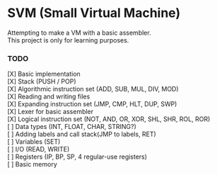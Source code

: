 # SVM (Small Virtual Machine)
Attempting to make a VM with a basic assembler.\
This project is only for learning purposes.

### TODO
[X] Basic implementation\
[X] Stack (PUSH / POP)\
[X] Algorithmic instruction set (ADD, SUB, MUL, DIV, MOD)\
[X] Reading and writing files\
[X] Expanding instruction set (JMP, CMP, HLT, DUP, SWP)\
[X] Lexer for basic assembler\
[X] Logical instruction set (NOT, AND, OR, XOR, SHL, SHR, ROL, ROR)\
[ ] Data types (INT, FLOAT, CHAR, STRING?)\
[ ] Adding labels and call stack(JMP to labels, RET)\
[ ] Variables (SET)\
[ ] I/O (READ, WRITE)\
[ ] Registers (IP, BP, SP, 4 regular-use registers)\
[ ] Basic memory
